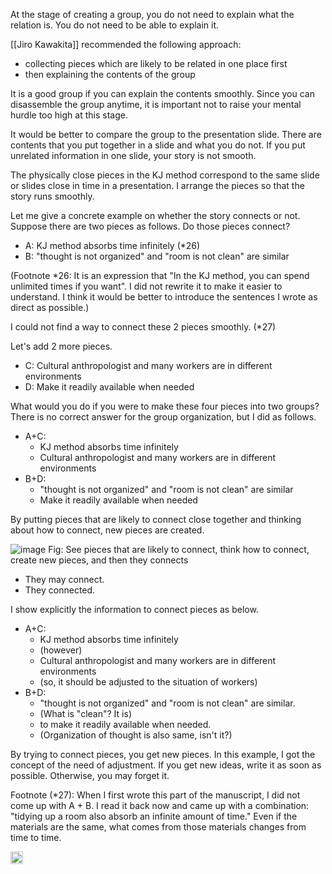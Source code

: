 
At the stage of creating a group, you do not need to explain what the relation is. You do not need to be able to explain it.

[[Jiro Kawakita]] recommended the following approach:

- collecting pieces which are likely to be related in one place first
- then explaining the contents of the group

It is a good group if you can explain the contents smoothly. Since you can disassemble the group anytime, it is important not to raise your mental hurdle too high at this stage.

It would be better to compare the group to the presentation slide. There are contents that you put together in a slide and what you do not. If you put unrelated information in one slide, your story is not smooth.

The physically close pieces in the KJ method correspond to the same slide or slides close in time in a presentation. I arrange the pieces so that the story runs smoothly.

Let me give a concrete example on whether the story connects or not. Suppose there are two pieces as follows. Do those pieces connect?

- A: KJ method absorbs time infinitely (*26)
- B: "thought is not organized" and "room is not clean" are similar

(Footnote *26: It is an expression that "In the KJ method, you can spend unlimited times if you want". I did not rewrite it to make it easier to understand. I think it would be better to introduce the sentences I wrote as direct as possible.)

I could not find a way to connect these 2 pieces smoothly. (*27)

Let's add 2 more pieces.

- C: Cultural anthropologist and many workers are in different environments
- D: Make it readily available when needed

What would you do if you were to make these four pieces into two groups? There is no correct answer for the group organization, but I did as follows.

- A+C:
    - KJ method absorbs time infinitely
    - Cultural anthropologist and many workers are in different environments
- B+D:
    - "thought is not organized" and "room is not clean" are similar
    - Make it readily available when needed

By putting pieces that are likely to connect close together and thinking about how to connect, new pieces are created.

![image](https://gyazo.com/4a4e73ed8a6015cff63de541948f26c5/thumb/1000)
Fig: See pieces that are likely to connect, think how to connect, create new pieces, and then they connects

- They may connect.
- They connected.


I show explicitly the information to connect pieces as below.

- A+C:
    - KJ method absorbs time infinitely
    - (however)
    - Cultural anthropologist and many workers are in different environments
    - (so, it should be adjusted to the situation of workers)
- B+D:
    - "thought is not organized" and "room is not clean" are similar.
    - (What is "clean"? It is)
    - to make it readily available when needed.
    - (Organization of thought is also same, isn't it?)

By trying to connect pieces, you get new pieces. In this example, I got the concept of the need of adjustment. If you get new ideas, write it as soon as possible. Otherwise, you may forget it.

Footnote (*27): When I first wrote this part of the manuscript, I did not come up with A + B. I read it back now and came up with a combination: "tidying up a room also absorb an infinite amount of time." Even if the materials are the same, what comes from those materials changes from time to time.


<img src='https://scrapbox.io/api/pages/nishio/en/icon' alt='en.icon' height="19.5"/>